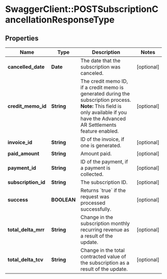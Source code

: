 # SwaggerClient::POSTSubscriptionCancellationResponseType

## Properties
Name | Type | Description | Notes
------------ | ------------- | ------------- | -------------
**cancelled_date** | **Date** | The date that the subscription was canceled.  | [optional] 
**credit_memo_id** | **String** | The credit memo ID, if a credit memo is generated during the subscription process.  **Note:** This field is only available if you have the Advanced AR Settlements feature enabled.  | [optional] 
**invoice_id** | **String** | ID of the invoice, if one is generated.  | [optional] 
**paid_amount** | **String** | Amount paid.  | [optional] 
**payment_id** | **String** | ID of the payment, if a payment is collected.  | [optional] 
**subscription_id** | **String** | The subscription ID.  | [optional] 
**success** | **BOOLEAN** | Returns &#x60;true&#x60; if the request was processed successfully.  | [optional] 
**total_delta_mrr** | **String** | Change in the subscription monthly recurring revenue as a result of the update.  | [optional] 
**total_delta_tcv** | **String** | Change in the total contracted value of the subscription as a result of the update.  | [optional] 


